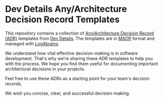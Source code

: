 # Dev Details Any/Architecture Decision Record Templates

This repository contains a collection of [Any/Architecture Decision Record  (ADR)](https://adr.github.io/) templates from [Dev Details](https://blog.devdetails.com/). The templates are in [MADR](https://adr.github.io/madr/) format and managed with [Log4brains](https://github.com/thomvaill/log4brains/).

We understand how vital effective decision-making is in software development. That's why we're sharing these ADR templates to help you with the process. We hope you find them useful for documenting important architectural decisions in your projects.

Feel free to use these ADRs as a starting point for your team's decision records. 

We wish you concise, clear, and successful decision-making.
